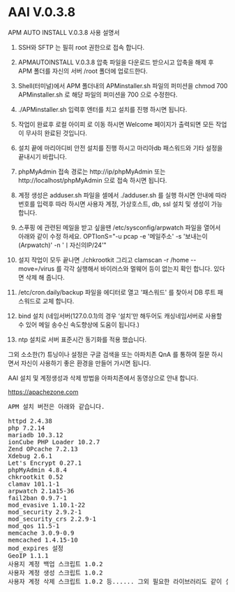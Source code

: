 # AAI V.0.3.8
APM AUTO INSTALL V.0.3.8 사용 설명서

1. SSH와 SFTP 는 필히 root 권한으로 접속 합니다.

2. APMAUTOINSTALL V.0.3.8 압축 파일을 다운로드 받으시고 압축을 해제 후 APM 폴더를 자신의 서버 /root 폴더에 업로드한다.

3. Shell(터미널)에서 APM 폴더내의 APMinstaller.sh 파일의 퍼미션을 chmod 700 APMinstaller.sh 로 해당 파일의 퍼미션을 700 으로 수정한다.

4. ./APMinstaller.sh 입력후 엔터를 치고 설치를 진행 하시면 됩니다.

5. 작업이 완료후 로컬 아이피 로 이동 하시면 Welcome 페이지가 출력되면 모든 작업이 무사히 완료된 것입니다.

6. 설치 끝에 마리아디비 안전 설치를 진행 하시고 마리아db 패스워드와 기타 설정을 끝내시기 바랍니다.

7. phpMyAdmin 접속 경로는 http://ip/phpMyAdmin 또는 http://localhost/phpMyAdmin 으로 접속 하시면 됩니다.

8. 계정 생성은 adduser.sh 파일을 셀에서 ./adduser.sh 를 실행 하시면 안내에 따라 번호를 입력후 따라 하시면 사용자 계정, 가상호스트, db, ssl 설치 및 생성이 가능 합니다.

9. 스푸핑 에 관련된 메일을 받고 싶을땐 /etc/sysconfig/arpwatch 파일을 열어서 아래와 같이 수정 하세요.
   OPTIonS="-u pcap -e '메일주소' -s '보내는이(Arpwatch)' -n 'ㅣ자신의IP/24'"

10. 설지 작업이 모두 끝나면 ./chkrootkit 그리고 clamscan -r /home --move=/virus 를 각각 실행해서 바이러스와 멀웨어 등이 없는지 확인 합니다. 있다면 삭제 해 줍니다.

11. /etc/cron.daily/backup 파일을 에디터로 열고 '패스워드' 를 찾아서 DB 루트 패스워드로 교체 합니다.

12. bind 설치 (네임서버(127.0.0.1)의 경우 ‘설치’만 해두어도 캐싱네임서버로 사용할 수 있어 메일 송수신 속도향상에 도움이 됩니다.) 

13. ntp 설치로 서버 표준시간 동기화를 적용 했습니다.


그외 소소한(?) 튜닝이나 설정은 구글 검색을 또는 아파치존 QnA 를 통하여 질문 하시면서 자신이 사용하기 좋은 환경을 만들어 가시면 됩니다.

AAI 설치 및 계정생성과 삭제 방법을 아파치존에서 동영상으로 안내 합니다.

https://apachezone.com

<pre>
APM 설치 버전은 아래와 같습니다.

httpd 2.4.38
php 7.2.14
mariadb 10.3.12
ionCube PHP Loader 10.2.7
Zend OPcache 7.2.13
Xdebug 2.6.1
Let's Encrypt 0.27.1
phpMyAdmin 4.8.4
chkrootkit 0.52
clamav 101.1-1
arpwatch 2.1a15-36
fail2ban 0.9.7-1
mod_evasive 1.10.1-22
mod_security 2.9.2-1
mod_security_crs 2.2.9-1
mod_qos 11.5-1
memcache 3.0.9-0.9
memcached 1.4.15-10
mod_expires 설정
GeoIP 1.1.1
사용지 계정 백업 스크립트 1.0.2
사용자 계정 생성 스크립트 1.0.2
사용자 계정 삭제 스크립트 1.0.2 등...... 그외 필요한 라이브러리도 같이 설치가 됩니다. 
</pre>



